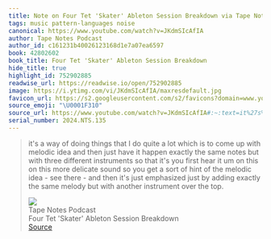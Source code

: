```yaml
---
title: Note on Four Tet 'Skater' Ableton Session Breakdown via Tape Notes Podcast
tags: music pattern-languages noise
canonical: https://www.youtube.com/watch?v=JKdmSIcAfIA
author: Tape Notes Podcast
author_id: c161231b40026123168d1e7a07ea6597
book: 42802602
book_title: Four Tet 'Skater' Ableton Session Breakdown
hide_title: true
highlight_id: 752902885
readwise_url: https://readwise.io/open/752902885
image: https://i.ytimg.com/vi/JKdmSIcAfIA/maxresdefault.jpg
favicon_url: https://s2.googleusercontent.com/s2/favicons?domain=www.youtube.com
source_emoji: "\U0001F310"
source_url: https://www.youtube.com/watch?v=JKdmSIcAfIA#:~:text=it%27s%20a%20way,over%20the%20top.
serial_number: 2024.NTS.135
---
```

> it's a way of doing things that I do quite a lot which is to come up with melodic idea and then just have it happen exactly the same notes but with three different instruments so that it's you first hear it um on this on this more delicate sound so you get a sort of hint of the melodic idea - see there - and then it's just emphasized just by adding exactly the same melody but with another instrument over the top.
> <div class="quoteback-footer"><div class="quoteback-avatar"><img class="mini-favicon" src="https://s2.googleusercontent.com/s2/favicons?domain=www.youtube.com"></div><div class="quoteback-metadata"><div class="metadata-inner"><span style="display:none">FROM:</span><div aria-label="Tape Notes Podcast" class="quoteback-author"> Tape Notes Podcast</div><div aria-label="Four Tet 'Skater' Ableton Session Breakdown" class="quoteback-title"> Four Tet 'Skater' Ableton Session Breakdown</div></div></div><div class="quoteback-backlink"><a target="_blank" aria-label="go to the full text of this quotation" rel="noopener" href="https://www.youtube.com/watch?v=JKdmSIcAfIA#:~:text=it%27s%20a%20way,over%20the%20top." class="quoteback-arrow"> Source</a></div></div>